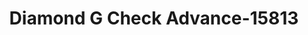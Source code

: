 ---
f_zip-code: 24273
f_state-code: VA
title: Diamond G Check Advance-15813
f_phone: 276-679-7737
f_city-only: Norton
f_address: 534 Park Av Nw Norton
f_location-unique-id: '15813'
slug: diamond-g-check-advance-15813
updated-on: '2024-05-30T13:46:58.046Z'
created-on: '2024-05-30T13:36:59.803Z'
published-on: '2024-05-30T13:54:32.469Z'
f_city-state: cms/city/norton-va.md
f_company: cms/company/diamond-g-check-advance.md
f_state: cms/state/virginia.md
layout: '[payday-loan].html'
tags: payday-loan
---